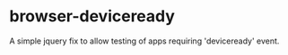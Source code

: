 browser-deviceready
===================

A simple jquery  fix to allow testing of apps requiring 'deviceready' event.

